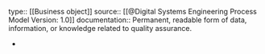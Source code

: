 type:: [[Business object]]
source:: [[@Digital Systems Engineering Process Model Version: 1.0]]
documentation:: Permanent, readable form of data, information, or knowledge related to quality assurance.

-